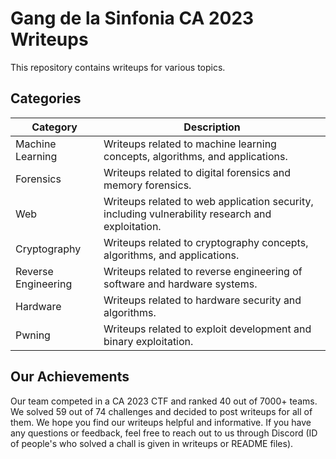 # Gang de la Sinfonia CA 2023 Writeups

This repository contains writeups for various topics.

## Categories

| Category | Description |
| --- | --- |
| Machine Learning | Writeups related to machine learning concepts, algorithms, and applications. |
| Forensics | Writeups related to digital forensics and memory forensics. |
| Web | Writeups related to web application security, including vulnerability research and exploitation. |
| Cryptography | Writeups related to cryptography concepts, algorithms, and applications. |
| Reverse Engineering | Writeups related to reverse engineering of software and hardware  systems. |
| Hardware | Writeups related to hardware security and algorithms. |
| Pwning | Writeups related to exploit development and binary exploitation. |

## Our Achievements

Our team competed in a CA 2023 CTF and ranked 40 out of 7000+ teams. We solved 59 out of 74 challenges and decided to post writeups for all of them. We hope you find our writeups helpful and informative. If you have any questions or feedback, feel free to reach out to us through Discord (ID of people's who solved a chall is given in writeups or README files).
